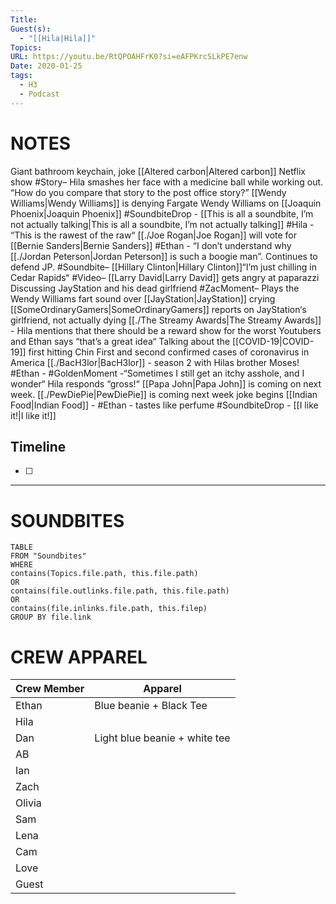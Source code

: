 ```yaml
---
Title: 
Guest(s):
  - "[[Hila|Hila]]"
Topics: 
URL: https://youtu.be/RtQPOAHFrK0?si=eAFPKrcSLkPE7enw
Date: 2020-01-25
tags:
  - H3
  - Podcast
---
```

# NOTES
Giant bathroom keychain, joke
[[Altered carbon|Altered carbon]] Netflix show
#Story– Hila smashes her face with a medicine ball while working out. “How do you compare that story to the post office story?”
[[Wendy Williams|Wendy Williams]] is denying Fargate
Wendy Williams on [[Joaquin Phoenix|Joaquin Phoenix]]
#SoundbiteDrop - [[This is all a soundbite, I’m not actually talking|This is all a soundbite, I’m not actually talking]]
#Hila - “This is the rawest of the raw“
[[./Joe Rogan|Joe Rogan]] will vote for [[Bernie Sanders|Bernie Sanders]]
#Ethan - “I don’t understand why [[./Jordan Peterson|Jordan Peterson]] is such a boogie man”. Continues to defend JP. 
#Soundbite– [[Hillary Clinton|Hillary Clinton]]“I’m just chilling in Cedar Rapids“
#Video– [[Larry David|Larry David]] gets angry at paparazzi
Discussing JayStation and his dead girlfriend
#ZacMoment– Plays the Wendy Williams fart sound over [[JayStation|JayStation]] crying
[[SomeOrdinaryGamers|SomeOrdinaryGamers]] reports on JayStation‘s girlfriend, not actually dying
[[./The Streamy Awards|The Streamy Awards]] - Hila mentions that there should be a reward show for the worst Youtubers and Ethan says “that’s a great idea“
Talking about the [[COVID-19|COVID-19]] first hitting Chin
First and second confirmed cases of coronavirus in America
[[./BacH3lor|BacH3lor]] - season 2 with Hilas brother Moses!
#Ethan - #GoldenMoment -“Sometimes I still get an itchy asshole, and I wonder“ Hila responds “gross!“
[[Papa John|Papa John]] is coming on next week. 
[[./PewDiePie|PewDiePie]] is coming next week joke begins
[[Indian Food|Indian Food]] - #Ethan - tastes like perfume
#SoundbiteDrop - [[I like it!|I like it!]]
## Timeline
- [ ] 


___
# SOUNDBITES
``` dataview
TABLE
FROM "Soundbites"
WHERE 
contains(Topics.file.path, this.file.path) 
OR 
contains(file.outlinks.file.path, this.file.path)
OR
contains(file.inlinks.file.path, this.filep)
GROUP BY file.link
```

# CREW APPAREL

| Crew Member | Apparel                       |
| ----------- | ----------------------------- |
| Ethan       | Blue beanie + Black Tee       |
| Hila        |                               |
| Dan         | Light blue beanie + white tee |
| AB          |                               |
| Ian         |                               |
| Zach        |                               |
| Olivia      |                               |
| Sam         |                               |
| Lena        |                               |
| Cam         |                               |
| Love        |                               |
| Guest       |                               |

